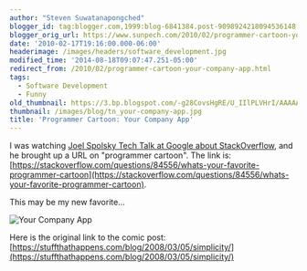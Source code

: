 ```yaml
---
author: "Steven Suwatanapongched"
blogger_id: tag:blogger.com,1999:blog-6841384.post-9098924218094536148
blogger_orig_url: https://www.sunpech.com/2010/02/programmer-cartoon-your-company-app.html
date: '2010-02-17T19:16:00.000-06:00'
headerimage: /images/headers/software_development.jpg
modified_time: '2014-08-18T09:07:47.251-05:00'
redirect_from: /2010/02/programmer-cartoon-your-company-app.html
tags:
  - Software Development
  - Funny
old_thumbnail: https://3.bp.blogspot.com/-g28CovsHgRE/U_IIlPLVHrI/AAAAAAABwzk/MYpXe4iU6wk/s600/intapplications.jpg
thumbnail: /images/blog/tn_your-company-app.jpg
title: 'Programmer Cartoon: Your Company App'
---
```



I was watching [Joel Spolsky Tech Talk at Google about StackOverflow](https://www.youtube.com/watch?v=NWHfY_lvKIQ), and he brought up a URL on "programmer cartoon".  The link is: [https://stackoverflow.com/questions/84556/whats-your-favorite-programmer-cartoon](https://stackoverflow.com/questions/84556/whats-your-favorite-programmer-cartoon).

This may be my new favorite...

![Your Company App](/images/blog/intapplications.jpg)

Here is the original link to the comic post: [https://stuffthathappens.com/blog/2008/03/05/simplicity/](https://stuffthathappens.com/blog/2008/03/05/simplicity/)